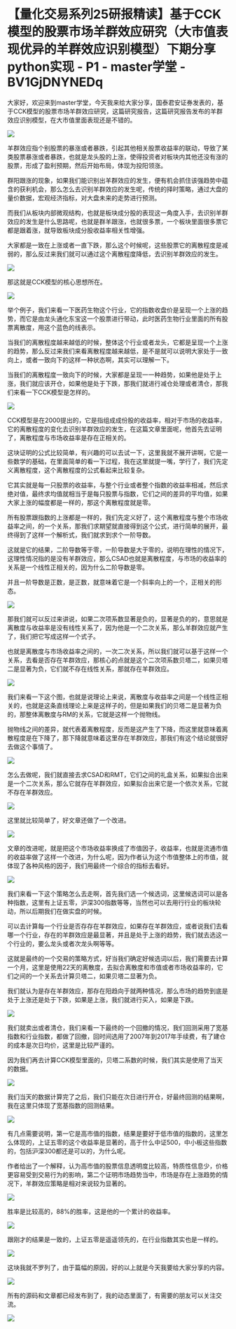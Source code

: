 # 【量化交易系列25研报精读】基于CCK模型的股票市场羊群效应研究（大市值表现优异的羊群效应识别模型）下期分享python实现 - P1 - master学堂 - BV1GjDNYNEDq

大家好，欢迎来到master学堂，今天我来给大家分享，国泰君安证券发表的，基于CCK模型的股票市场羊群效应研究，这篇研究报告，这篇研究报告发布的羊群效应识别模型，在大市值里面表现还是不错的。



![](img/ec170f4502d77e8010713d9d6ed7561a_1.png)

羊群效应指个别股票的暴涨或者暴跌，引起其他相关股票收益率的联动，导致了某类股票暴涨或者暴跌，也就是龙头股的上涨，使得投资者对板块内其他还没有涨的股票，形成了盈利预期，然后开始布局，体现为投阳领涨。

群阳跟涨的现象，如果我们能识别出羊群效应的发生，便有机会抓住该强趋势中蕴含的获利机会，那么怎么去识别羊群效应的发生呢，传统的择时策略，通过大盘的量价数据，宏观经济指标，对大盘未来的走势进行预测。

而我们从板块内部微观结构，也就是板块成分股的表现这一角度入手，去识别羊群效应的发生是什么思路呢，也就是群羊跟涨，也就很多票，一个板块里面很多票它都是跟着涨，就导致板块成分股收益率相关性增强。

大家都是一致在上涨或者一直下跌，那么这个时候呢，这些股票它的离散程度是减弱的，那么反过来我们就可以通过这个离散程度降低，去识别羊群效应的发生。



![](img/ec170f4502d77e8010713d9d6ed7561a_3.png)

那这就是CCK模型的核心思想所在。

![](img/ec170f4502d77e8010713d9d6ed7561a_5.png)

举个例子，我们来看一下医药生物这个行业，它的指数收盘价是呈现一个上涨的趋势，而它是由龙头通化东宝这一个股票进行带动，此时医药生物行业里面的所有股票离散度，用这个蓝色的线表示。

当我们的离散程度越来越低的时候，整体这个行业或者龙头，它都是呈现一个上涨的趋势，那么反过来我们来看离散程度越来越低，是不是就可以说明大家处于一致向上，或者一致向下的这样一种状态啊，其实可以理解一下。

当我们的离散程度一致向下的时候，大家都是呈现一一种趋势，如果他是处于上涨，我们就应该开仓，如果他是处于下跌，那我们就进行减仓处理或者清仓，那我们来看一下CCK模型是怎样的。



![](img/ec170f4502d77e8010713d9d6ed7561a_7.png)

CCK模型是在2000提出的，它是指组成成份股的收益率，相对于市场的收益率，它的离散程度的变化去识别羊群效应的发生，在这篇文章里面呢，他首先去证明了，离散程度与市场收益率是存在正相关的。

这块证明的公式比较简单，有兴趣的可以去试一下，这里我就不展开讲啊，它是一些数学的基础，在里面简单的看一下过程，我在这里就提一嘴，学行了，我们先定义离散程度，这个离散程度的公式看起来比较复杂。

它其实就是每一只股票的收益率，与整个行业或者整个指数的收益率相减，然后求绝对值，最终求均值就相当于是每只股票与指数，它们之间的差异的平均值，如果大家上涨的幅度都是一样的，那这个离散程度就是零。

所有股票跟指数的上涨都是一样的，我们先定义好了，这个离散程度与整个市场收益率之间，的一个关系，那我们求期望就直接得到这个公式，进行简单的展开，最终得到了这样一个解析式，我们就求到求个一阶导数。

这就是它的结果，二阶导数等于零，一阶导数是大于零的，说明在理性的情况下，这理性情况指的是没有羊群效应，那么CSAD也就是离散程度，与市场的收益率的关系是一个线性正相关的，因为什么二阶导数是零。

并且一阶导数是正数，是正数，就意味着它是一个斜率向上的一个，正相关的形态。

![](img/ec170f4502d77e8010713d9d6ed7561a_9.png)

那我们就可以反过来讲说，如果二次项系数显著是负的，显著是负的的，意思就是离散度与收益率是没有线性关系了，因为他是一个二次关系，那么羊群效应就产生了，我们把它写成这样一个式子。

也就是离散度与市场收益率之间的，一次二次关系，所以我们就可以基于这样一个关系，去看是否存在羊群效应，那核心的点就是这个二次项系数贝塔二，如果贝塔二是显著为负，它们就不存在线性关系，那就存在羊群效应。



![](img/ec170f4502d77e8010713d9d6ed7561a_11.png)

我们来看一下这个图，也就是说理论上来说，离散度与收益率之间是一个线性正相关的，也就是这条直线理论上来是这样子的，但是如果我们的贝塔二是显著为负的，那整体离散度与RM的关系，它就是这样一个抛物线。

抛物线之间的差异，就代表着离散程度，反而是这产生了下降，而这里就意味着离散程度是在下降了，那下降就意味着这里存在羊群效应，那我们有这个结论就很好去做这个事情了。



![](img/ec170f4502d77e8010713d9d6ed7561a_13.png)

怎么去做呢，我们就直接去求CSAD和RMT，它们之间的礼盒关系，如果拟合出来是一个二次关系，那么它就存在羊群效应，如果拟合出来它是一个依次关系，它就不存在羊群效应。



![](img/ec170f4502d77e8010713d9d6ed7561a_15.png)

这里就比较简单了，好文章还做了一个改进。

![](img/ec170f4502d77e8010713d9d6ed7561a_17.png)

文章的改进呢，就是把这个市场收益率换成了市值因子，收益率，也就是流通市值的收益率做了这样一个改进，为什么呢，因为作者认为这个市值整体上的市值，就体现了各种风格的因子，我们用最终一个综合的指标去看好。



![](img/ec170f4502d77e8010713d9d6ed7561a_19.png)

我们来看一下这个策略怎么去走啊，首先我们选一个候选词，这里候选词可以是各种指数，这里有上证五零，沪深300指数等等，当然也可以去用行行业的板块轮动，所以后期我们在做实盘的时候。

可以去计算每一个行业是否存存在羊群效应，如果存在羊群效应，或者说我们去看哪一个行业，存在的羊群效应是最显著，并且是处于上涨的趋势，我们就去选这一个行业的，要么龙头或者次龙头啊等等。

这就是最终的一个交易的策略方式，好当我们确定好候选词以后，我们需要去计算一个月，这里是使用22天的离散度，去拟合离散度和市值或者市场收益率的，它们之间的一个关系去计算贝塔二，如果贝塔二显著为负。

我们就认为是存在羊群效应，那存在阳趋向于就两种情况，那么市场的趋势到底是处于上涨还是处于下跌，如果是上涨，我们就进行买入，如果是下跌。



![](img/ec170f4502d77e8010713d9d6ed7561a_21.png)

我们就卖出或者清仓，我们来看一下最终的一个回撤的情况，我们回测采用了宽基指数和行业指数，都做了回撤，回时间选用了2007年到2017年手续费，有了建仓的成本是次日均价，这里是比较严谨的。

因为我们再去计算CCK模型里面的，贝塔二系数的时候，我们其实是使用了当天的数据。

![](img/ec170f4502d77e8010713d9d6ed7561a_23.png)

我们当天的数据计算完了之后，我们只能在次日进行开仓，好最终回测的结果啊，我在这里只体现了宽基指数的回测结果。



![](img/ec170f4502d77e8010713d9d6ed7561a_25.png)

有几点需要说明，第一它是高市值的指数，结果是要好于低市值的指数的，这里怎么体现的，上证五零的这个收益率是显著的，高于什么中证500，中小板这些指数的，包括沪深300都还是可以的，为什么呢。

作者给出了一个解释，认为高市值的股票信息透明度比较高，特质性信息少，价格更容易受到交易行为的影响，第二个证明市场趋势当中，市场是存在上涨趋势的情况下，羊群效应策略是相对来说较为显著的。



![](img/ec170f4502d77e8010713d9d6ed7561a_27.png)

胜率是比较高的，88%的胜率，这是他的一个累计的收益率。

![](img/ec170f4502d77e8010713d9d6ed7561a_29.png)

跟刚才的结果是一致的，上证五零是遥遥领先的，在行业指数其实也是一样的。

![](img/ec170f4502d77e8010713d9d6ed7561a_31.png)

这块我就不罗列了，由于篇幅的原因，好的以上就是今天我要给大家分享的内容。

![](img/ec170f4502d77e8010713d9d6ed7561a_33.png)

所有的源码和文章都已经发布到了，我的动态里面了，有需要的朋友可以关注交流。

![](img/ec170f4502d77e8010713d9d6ed7561a_35.png)